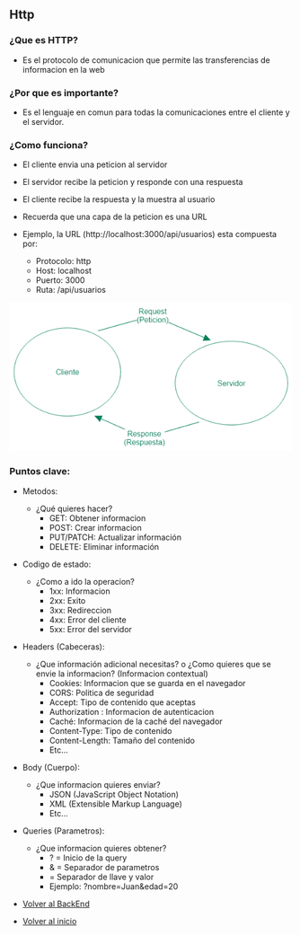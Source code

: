 ## Http

### ¿Que es HTTP?

- Es el protocolo de comunicacion que permite las transferencias de informacion en la web

### ¿Por que es importante?

- Es el lenguaje en comun para todas la comunicaciones entre el cliente y el servidor.

### ¿Como funciona?

- El cliente envia una peticion al servidor
- El servidor recibe la peticion y responde con una respuesta
- El cliente recibe la respuesta y la muestra al usuario


- Recuerda que una capa de la peticion es una URL
- Ejemplo, la URL (http://localhost:3000/api/usuarios) esta compuesta por:
  - Protocolo: http
  - Host: localhost
  - Puerto: 3000
  - Ruta: /api/usuarios


![img.png](img.png)

### Puntos clave:

- Metodos:
  - ¿Qué quieres hacer?
    - GET: Obtener informacion
    - POST: Crear informacion
    - PUT/PATCH: Actualizar información
    - DELETE: Eliminar información
- Codigo de estado:
  - ¿Como a ido la operacion?
    - 1xx: Informacion
    - 2xx: Exito
    - 3xx: Redireccion
    - 4xx: Error del cliente
    - 5xx: Error del servidor
- Headers (Cabeceras):
  - ¿Que información adicional necesitas? o ¿Como quieres que se envie la informacion? (Informacion contextual)
    - Cookies: Informacion que se guarda en el navegador
    - CORS: Politica de seguridad 
    - Accept: Tipo de contenido que aceptas
    - Authorization : Informacion de autenticacion
    - Caché: Informacion de la caché del navegador
    - Content-Type: Tipo de contenido
    - Content-Length: Tamaño del contenido
    - Etc...
- Body (Cuerpo):
  - ¿Que informacion quieres enviar?
    - JSON (JavaScript Object Notation)
    - XML (Extensible Markup Language)
    - Etc...
- Queries (Parametros):
  - ¿Que informacion quieres obtener?
      - ? = Inicio de la query
      - & = Separador de parametros
      - = Separador de llave y valor
      - Ejemplo: ?nombre=Juan&edad=20



- [Volver al BackEnd](./Backend.md)
- [Volver al inicio](../../README.md)